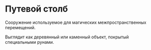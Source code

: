 # Путевой столб

Сооружение используемое для магических межпространственных перемещений.

Выглядит как деревянный или каменный объект, покрытый специальными рунами.
